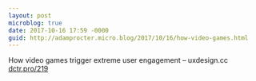 ```yaml
---
layout: post
microblog: true
date: 2017-10-16 17:59 -0000
guid: http://adamprocter.micro.blog/2017/10/16/how-video-games.html
---
```

How video games trigger extreme user engagement – uxdesign.cc [dctr.pro/219](http://dctr.pro/219)
